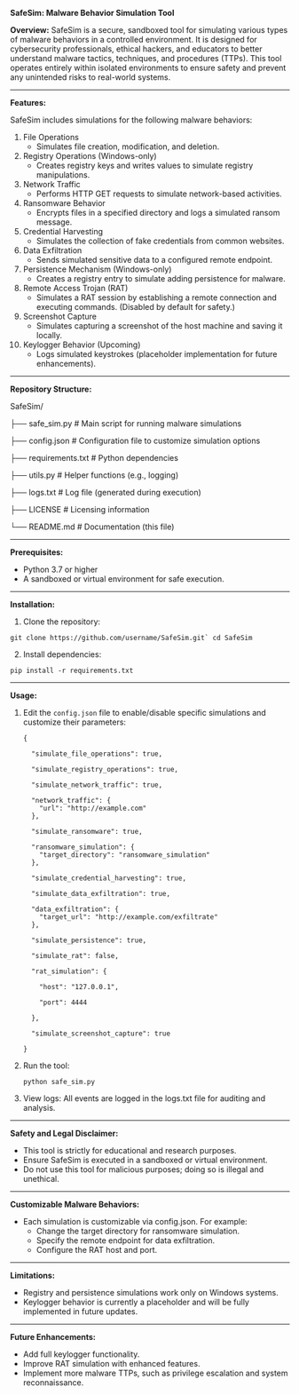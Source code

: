 **SafeSim: Malware Behavior Simulation Tool**

**Overview:**
SafeSim is a secure, sandboxed tool for simulating various types of malware behaviors in a controlled environment. It is designed for cybersecurity professionals, ethical hackers, and educators to better understand malware tactics, techniques, and procedures (TTPs). This tool operates entirely within isolated environments to ensure safety and prevent any unintended risks to real-world systems.

---

**Features:**

SafeSim includes simulations for the following malware behaviors:

1. File Operations
   - Simulates file creation, modification, and deletion.
2. Registry Operations (Windows-only)
   - Creates registry keys and writes values to simulate registry manipulations.
3. Network Traffic
   - Performs HTTP GET requests to simulate network-based activities.
4. Ransomware Behavior
   - Encrypts files in a specified directory and logs a simulated ransom message.
5. Credential Harvesting
   - Simulates the collection of fake credentials from common websites.
6. Data Exfiltration
   - Sends simulated sensitive data to a configured remote endpoint.
7. Persistence Mechanism (Windows-only)
   - Creates a registry entry to simulate adding persistence for malware.
8. Remote Access Trojan (RAT)
   - Simulates a RAT session by establishing a remote connection and executing commands. (Disabled by default for safety.)
9. Screenshot Capture
   - Simulates capturing a screenshot of the host machine and saving it locally.
10. Keylogger Behavior (Upcoming)
    - Logs simulated keystrokes (placeholder implementation for future enhancements).

---


**Repository Structure:**

SafeSim/

├── safe_sim.py           # Main script for running malware simulations

├── config.json           # Configuration file to customize simulation options

├── requirements.txt      # Python dependencies

├── utils.py              # Helper functions (e.g., logging)

├── logs.txt              # Log file (generated during execution)

├── LICENSE               # Licensing information

└── README.md             # Documentation (this file)


---

**Prerequisites:**
- Python 3.7 or higher
- A sandboxed or virtual environment for safe execution.

---

**Installation:**
1. Clone the repository:

```git clone https://github.com/username/SafeSim.git`
  cd SafeSim```

2. Install dependencies:
   
```pip install -r requirements.txt```

---

**Usage:**
1. Edit the ```config.json``` file to enable/disable specific simulations and customize their parameters:
   
   ```
   {
   
     "simulate_file_operations": true,
   
     "simulate_registry_operations": true,
   
     "simulate_network_traffic": true,
   
     "network_traffic": {   
       "url": "http://example.com"   
     },
   
     "simulate_ransomware": true,
   
     "ransomware_simulation": {   
       "target_directory": "ransomware_simulation"   
     },
   
     "simulate_credential_harvesting": true,
   
     "simulate_data_exfiltration": true,
   
     "data_exfiltration": {   
       "target_url": "http://example.com/exfiltrate"   
     },
   
     "simulate_persistence": true,
   
     "simulate_rat": false,
   
     "rat_simulation": {
   
       "host": "127.0.0.1",
   
       "port": 4444
   
     },
   
     "simulate_screenshot_capture": true
   
   }
   ```
   

2. Run the tool:

   ```python safe_sim.py```

4. View logs:
   All events are logged in the logs.txt file for auditing and analysis.

---

**Safety and Legal Disclaimer:**
- This tool is strictly for educational and research purposes.
- Ensure SafeSim is executed in a sandboxed or virtual environment.
- Do not use this tool for malicious purposes; doing so is illegal and unethical.

---

**Customizable Malware Behaviors:**
- Each simulation is customizable via config.json. For example:
  - Change the target directory for ransomware simulation.
  - Specify the remote endpoint for data exfiltration.
  - Configure the RAT host and port.

---

**Limitations:**
- Registry and persistence simulations work only on Windows systems.
- Keylogger behavior is currently a placeholder and will be fully implemented in future updates.



---

**Future Enhancements:**
- Add full keylogger functionality.
- Improve RAT simulation with enhanced features.
- Implement more malware TTPs, such as privilege escalation and system reconnaissance.
